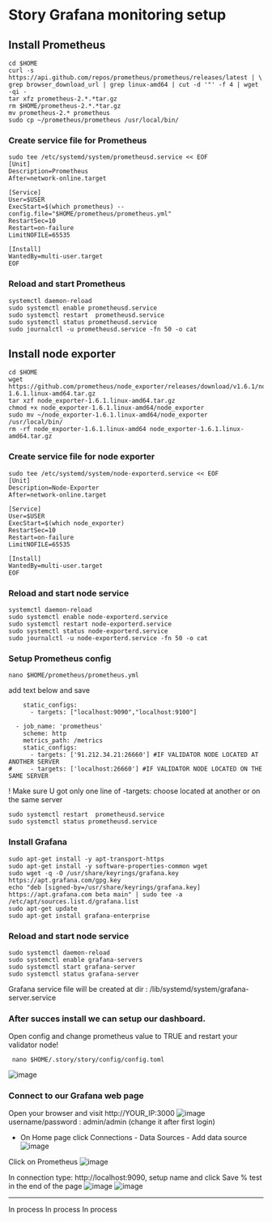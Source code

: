 # Story Grafana monitoring setup

## Install Prometheus
```
cd $HOME
curl -s https://api.github.com/repos/prometheus/prometheus/releases/latest | \
grep browser_download_url | grep linux-amd64 | cut -d '"' -f 4 | wget -qi -
tar xfz prometheus-2.*.*tar.gz
rm $HOME/prometheus-2.*.*tar.gz
mv prometheus-2.* prometheus
sudo cp ~/prometheus/prometheus /usr/local/bin/
```
### Create service file for Prometheus
```
sudo tee /etc/systemd/system/prometheusd.service << EOF
[Unit]
Description=Prometheus 
After=network-online.target

[Service]
User=$USER
ExecStart=$(which prometheus) --config.file="$HOME/prometheus/prometheus.yml"
RestartSec=10
Restart=on-failure
LimitNOFILE=65535

[Install]
WantedBy=multi-user.target
EOF
```

### Reload and start Prometheus
```
systemctl daemon-reload
sudo systemctl enable prometheusd.service
sudo systemctl restart  prometheusd.service
sudo systemctl status prometheusd.service
sudo journalctl -u prometheusd.service -fn 50 -o cat
```

## Install node exporter
```
cd $HOME
wget https://github.com/prometheus/node_exporter/releases/download/v1.6.1/node_exporter-1.6.1.linux-amd64.tar.gz
tar xzf node_exporter-1.6.1.linux-amd64.tar.gz
chmod +x node_exporter-1.6.1.linux-amd64/node_exporter
sudo mv ~/node_exporter-1.6.1.linux-amd64/node_exporter /usr/local/bin/
rm -rf node_exporter-1.6.1.linux-amd64 node_exporter-1.6.1.linux-amd64.tar.gz
```
### Create service file for node exporter
```
sudo tee /etc/systemd/system/node-exporterd.service << EOF
[Unit]
Description=Node-Exporter 
After=network-online.target

[Service]
User=$USER
ExecStart=$(which node_exporter)
RestartSec=10
Restart=on-failure
LimitNOFILE=65535

[Install]
WantedBy=multi-user.target
EOF
```
### Reload and start node service
```
systemctl daemon-reload
sudo systemctl enable node-exporterd.service
sudo systemctl restart node-exporterd.service
sudo systemctl status node-exporterd.service
sudo journalctl -u node-exporterd.service -fn 50 -o cat
```
### Setup Prometheus config

```
nano $HOME/prometheus/prometheus.yml

```
add text below and save 
```
    static_configs:
      - targets: ["localhost:9090","localhost:9100"]

  - job_name: 'prometheus'
    scheme: http
    metrics_path: /metrics
    static_configs:
      - targets: ['91.212.34.21:26660'] #IF VALIDATOR NODE LOCATED AT ANOTHER SERVER
#     - targets: ['localhost:26660'] #IF VALIDATOR NODE LOCATED ON THE SAME SERVER
```
! Make sure U got only one line of -targets: choose located at another or on the same server

```
sudo systemctl restart  prometheusd.service
sudo systemctl status prometheusd.service
```

### Install Grafana

```
sudo apt-get install -y apt-transport-https
sudo apt-get install -y software-properties-common wget
sudo wget -q -O /usr/share/keyrings/grafana.key https://apt.grafana.com/gpg.key
echo "deb [signed-by=/usr/share/keyrings/grafana.key] https://apt.grafana.com beta main" | sudo tee -a /etc/apt/sources.list.d/grafana.list
sudo apt-get update
sudo apt-get install grafana-enterprise
```
### Reload and start node service

```
sudo systemctl daemon-reload
sudo systemctl enable grafana-servers
sudo systemctl start grafana-server
sudo systemctl status grafana-server
```

Grafana service file will be created at dir : /lib/systemd/system/grafana-server.service

### After succes install we can setup our dashboard.

Open config and change prometheus value to TRUE and restart your validator node!
```
 nano $HOME/.story/story/config/config.toml

```
![image](https://github.com/user-attachments/assets/1f2ba214-353f-47a5-919c-fc140d8f77ff)

### Connect to our Grafana web page

Open your browser and visit http://YOUR_IP:3000
![image](https://github.com/user-attachments/assets/238d0499-f3ab-4025-8b17-9bddeaae073e)
username/password : admin/admin (change it after first login)

* On Home page click Connections - Data Sources - Add data source 
![image](https://github.com/user-attachments/assets/54c5eea5-de40-404d-ba32-0d3712fe67a2)

Click on Prometheus
![image](https://github.com/user-attachments/assets/25c23260-cbb5-4cda-9bd4-0348700aeda8)

In connection type: http://localhost:9090, setup name and click Save % test in the end of the page
![image](https://github.com/user-attachments/assets/be6399a9-69e6-48e3-820e-bf91fb88b324)
![image](https://github.com/user-attachments/assets/e5e6384a-ca9a-4d44-9d11-fc696c64d4d5)

-----

In process In process In process 
